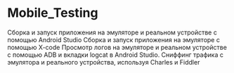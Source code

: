 # Mobile_Testing
Сборка и запуск приложения на эмуляторе и реальном устройстве c помощью Android Studio
Сборка и запуск приложения на эмуляторе с помощью X-code
Просмотр логов на эмуляторе и реальном устройстве с помощью ADB и вкладки logcat в Android Studio.
Сниффинг трафика с эмулятора и реального устройства, используя Charles и Fiddler